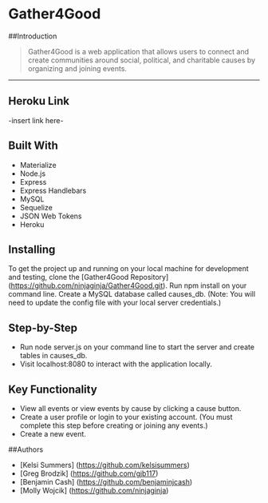 # Gather4Good

##Introduction
> Gather4Good is a web application that allows users to connect and create communities around social, political, and charitable causes by organizing and joining events.

----

## Heroku Link
-insert link here-

## Built With
* Materialize
* Node.js
* Express
* Express Handlebars
* MySQL
* Sequelize
* JSON Web Tokens
* Heroku

## Installing
To get the project up and running on your local machine for development and testing, clone the [Gather4Good Repository] (https://github.com/ninjaginja/Gather4Good.git). Run npm install on your command line. Create a MySQL database called causes_db. (Note: You will need to update the config file with your local server credentials.)

## Step-by-Step
* Run node server.js on your command line to start the server and create tables in causes_db.
* Visit localhost:8080 to interact with the application locally.

## Key Functionality
* View all events or view events by cause by clicking a cause button.
* Create a user profile or login to your existing account. (You must complete this step before creating or joining any events.)
* Create a new event.

##Authors
* [Kelsi Summers] (https://github.com/kelsisummers)
* [Greg Brodzik] (https://github.com/gjb117)
* [Benjamin Cash] (https://github.com/benjaminjcash)
* [Molly Wojcik] (https://github.com/ninjaginja)
